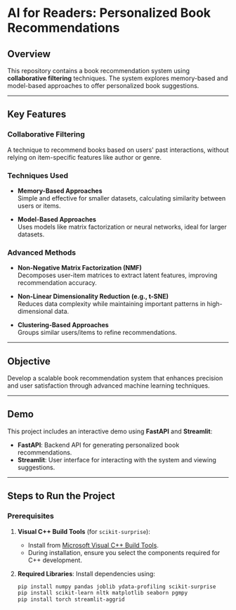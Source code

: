 # AI for Readers: Personalized Book Recommendations

## Overview
This repository contains a book recommendation system using **collaborative filtering** techniques. The system explores memory-based and model-based approaches to offer personalized book suggestions.

---

## Key Features

### Collaborative Filtering
A technique to recommend books based on users' past interactions, without relying on item-specific features like author or genre.

### Techniques Used
- **Memory-Based Approaches**  
  Simple and effective for smaller datasets, calculating similarity between users or items.
  
- **Model-Based Approaches**  
  Uses models like matrix factorization or neural networks, ideal for larger datasets.

### Advanced Methods
- **Non-Negative Matrix Factorization (NMF)**  
  Decomposes user-item matrices to extract latent features, improving recommendation accuracy.
  
- **Non-Linear Dimensionality Reduction (e.g., t-SNE)**  
  Reduces data complexity while maintaining important patterns in high-dimensional data.
  
- **Clustering-Based Approaches**  
  Groups similar users/items to refine recommendations.

---

## Objective
Develop a scalable book recommendation system that enhances precision and user satisfaction through advanced machine learning techniques.

---

## Demo
This project includes an interactive demo using **FastAPI** and **Streamlit**:

- **FastAPI**: Backend API for generating personalized book recommendations.
- **Streamlit**: User interface for interacting with the system and viewing suggestions.

---

## Steps to Run the Project

### Prerequisites
1. **Visual C++ Build Tools** (for `scikit-surprise`):
   - Install from [Microsoft Visual C++ Build Tools](https://visualstudio.microsoft.com/visual-cpp-build-tools/).
   - During installation, ensure you select the components required for C++ development.

2. **Required Libraries**:
   Install dependencies using:
   ```bash
   pip install numpy pandas joblib ydata-profiling scikit-surprise
   pip install scikit-learn nltk matplotlib seaborn pgmpy
   pip install torch streamlit-aggrid
